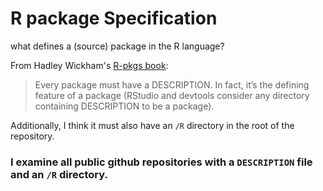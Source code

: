 # R package Specification

what defines a (source) package in the R language?

From Hadley Wickham's [R-pkgs book](http://r-pkgs.had.co.nz/description.html):

> Every package must have a DESCRIPTION. In fact, it’s the defining feature of a package (RStudio and devtools consider any directory containing DESCRIPTION to be a package).


Additionally, I think it must also have an `/R` directory in the root of the repository.


### I examine all public github repositories with a `DESCRIPTION` file and an `/R` directory.
